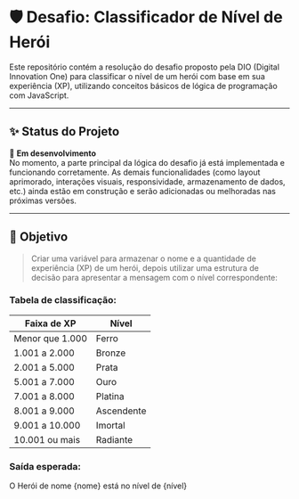 # 🛡️ Desafio: Classificador de Nível de Herói

Este repositório contém a resolução do desafio proposto pela DIO (Digital Innovation One) para classificar o nível de um herói com base em sua experiência (XP), utilizando conceitos básicos de lógica de programação com JavaScript.

---

## ✨ Status do Projeto

🚧 **Em desenvolvimento**  
No momento, a parte principal da lógica do desafio já está implementada e funcionando corretamente. As demais funcionalidades (como layout aprimorado, interações visuais, responsividade, armazenamento de dados, etc.) ainda estão em construção e serão adicionadas ou melhoradas nas próximas versões.

---

## 🎯 Objetivo

> Criar uma variável para armazenar o nome e a quantidade de experiência (XP) de um herói, depois utilizar uma estrutura de decisão para apresentar a mensagem com o nível correspondente:

### Tabela de classificação:

| Faixa de XP          | Nível       |
|----------------------|-------------|
| Menor que 1.000      | Ferro       |
| 1.001 a 2.000        | Bronze      |
| 2.001 a 5.000        | Prata       |
| 5.001 a 7.000        | Ouro        |
| 7.001 a 8.000        | Platina     |
| 8.001 a 9.000        | Ascendente  |
| 9.001 a 10.000       | Imortal     |
| 10.001 ou mais       | Radiante    |

### Saída esperada:

O Herói de nome {nome} está no nível de {nível}